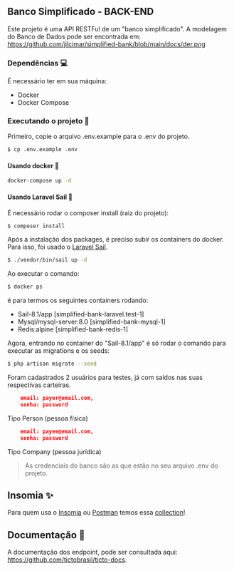 ## Banco Simplificado - BACK-END

Este projeto é uma API RESTFul de um "banco simplificado".
A modelagem do Banco de Dados pode ser encontrada em: https://github.com/jilcimar/simplified-bank/blob/main/docs/der.png

### Dependências 💻
É necessário ter em sua máquina:
- Docker
- Docker Compose
### Executando o projeto 🔧
Primeiro, copie o arquivo .env.example para o .env do projeto.
```bash
$ cp .env.example .env
```
#### Usando docker 🐳
```bash
docker-compose up -d
```

#### Usando Laravel Sail 🌟
É necessário rodar o composer install (raiz do projeto):

```bash 
$ composer install
```

Após a instalação dos packages, é preciso subir os containers do docker.
Para isso, foi usado o [Laravel Sail](https://laravel.com/docs/9.x/sail).
```bash
$ ./vendor/bin/sail up -d
```

Ao executar o comando:
```bash
$ docker ps
```

é para termos os seguintes containers rodando:
- Sail-8.1/app [simplified-bank-laravel.test-1]
- Mysql/mysql-server:8.0 [simplified-bank-mysql-1]
- Redis:alpine [simplified-bank-redis-1]

Agora, entrando no container do "Sail-8.1/app" é só rodar o comando para executar as migrations e os seeds:
```bash
$ php artisan migrate --seed
```

Foram cadastrados 2 usuários para testes, já com saldos nas suas respectivas carteiras. 

```json
    email: payer@email.com,
    senha: password
```
Tipo Person (pessoa física)

```json
    email: payee@email.com,
    senha: password
```
Tipo Company (pessoa jurídica)


> As credenciais do banco são as que estão no seu arquivo .env do projeto.

## Insomia ✨
Para quem usa o [Insomia](https://insomnia.rest/download) ou [Postman](https://www.postman.com/downloads/)
temos essa [collection](https://github.com/jilcimar/simplified-bank/blob/main/docs/collection.json)!

## Documentação 🚧
A documentação dos endpoint, pode ser consultada aqui: https://github.com/tictobrasil/ticto-docs.
